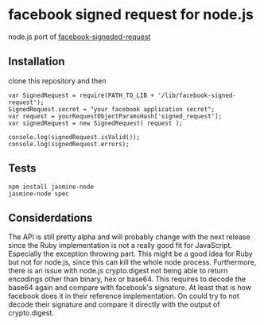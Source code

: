 # facebook signed request for node.js

node.js port of [facebook-signeded-request](https://github.com/wooga/facebook-signed-request)

## Installation

clone this repository and then

	var SignedRequest = require(PATH_TO_LIB + '/lib/facebook-signed-request');
  	SignedRequest.secret = "your facebook application secret";
  	var request = yourRequestObjectParamsHash['signed_request'];
  	var signedRequest = new SignedRequest( request );

  	console.log(signedRequest.isValid());
  	console.log(signedRequest.errors);

## Tests

	npm install jasmine-node
	jasmine-node spec

## Considerdations

The API is still pretty alpha and will probably change with the next release since the Ruby implementation is not a really good fit for JavaScript. Especially the exception throwing part. This might be a good idea for Ruby but not for node.js, since this can kill the whole node process. Furthermore, there is an issue with node.js crypto.digest not being able to return encodings other than binary, hex or base64. This requires to decode the base64 again and compare with facebook's signature. At least that is how facebook does it in their reference implementation. On could try to not decode their signature and compare it directly with the output of crypto.digest.


